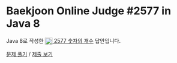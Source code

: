 # Baekjoon Online Judge #2577 in Java 8
Java 8로 작성한 [<img src="https://static.solved.ac/tier_small/4.svg" height="20" align="center">
2577 숫자의 개수](https://www.acmicpc.net/problem/2577) 답안입니다.

[문제 풀기](https://www.acmicpc.net/problem/2577) /
[제출 보기](https://www.acmicpc.net/source/86436090)
